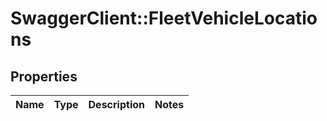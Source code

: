 # SwaggerClient::FleetVehicleLocations

## Properties
Name | Type | Description | Notes
------------ | ------------- | ------------- | -------------


